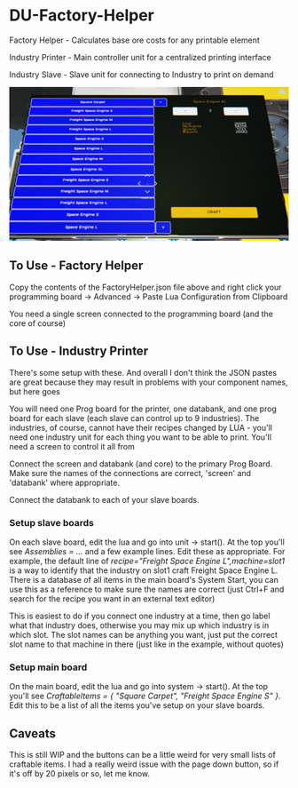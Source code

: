 # DU-Factory-Helper
Factory Helper - Calculates base ore costs for any printable element

Industry Printer - Main controller unit for a centralized printing interface

Industry Slave - Slave unit for connecting to Industry to print on demand

![Example](/FactoryPrinterExample.png)

## To Use - Factory Helper
Copy the contents of the FactoryHelper.json file above and right click your programming board -> Advanced -> Paste Lua Configuration from Clipboard

You need a single screen connected to the programming board (and the core of course)

## To Use - Industry Printer
There's some setup with these.  And overall I don't think the JSON pastes are great because they may result in problems with your component names, but here goes

You will need one Prog board for the printer, one databank, and one prog board for each slave (each slave can control up to 9 industries).  The industries, of course, cannot have their recipes changed by LUA - you'll need one industry unit for each thing you want to be able to print.  You'll need a screen to control it all from

Connect the screen and databank (and core) to the primary Prog Board.  Make sure the names of the connections are correct, 'screen' and 'databank' where appropriate.

Connect the databank to each of your slave boards.

### Setup slave boards

On each slave board, edit the lua and go into unit -> start().  At the top you'll see *Assemblies = ...* and a few example lines.  Edit these as appropriate.  For example, the default line of *recipe="Freight Space Engine L",machine=slot1* is a way to identify that the industry on slot1 craft Freight Space Engine L.  There is a database of all items in the main board's System Start, you can use this as a reference to make sure the names are correct (just Ctrl+F and search for the recipe you want in an external text editor)

This is easiest to do if you connect one industry at a time, then go label what that industry does, otherwise you may mix up which industry is in which slot.  The slot names can be anything you want, just put the correct slot name to that machine in there (just like in the example, without quotes)

### Setup main board

On the main board, edit the lua and go into system -> start().  At the top you'll see *CraftableItems = { "Square Carpet", "Freight Space Engine S" }*.  Edit this to be a list of all the items you've setup on your slave boards.


## Caveats

This is still WIP and the buttons can be a little weird for very small lists of craftable items.  I had a really weird issue with the page down button, so if it's off by 20 pixels or so, let me know.  
